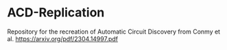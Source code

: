 # ACD-Replication
Repository for the recreation of Automatic Circuit Discovery from Conmy et al. https://arxiv.org/pdf/2304.14997.pdf
